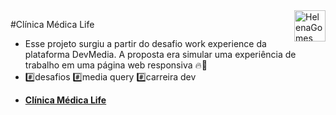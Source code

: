 <div>
  <img align="right" src="https://user-images.githubusercontent.com/94927107/202288637-fc13dd57-c051-48dd-ba02-870c9ef26267.png" alt="HelenaGomes" width="50px">
</div>

#Clínica Médica Life 

-  Esse projeto surgiu a partir do desafio work experience da plataforma DevMedia. A proposta era simular uma experiência de trabalho em uma página web responsiva 🔥🚀 
- #️⃣desafios #️⃣media query #️⃣carreira dev
* **[Clínica Médica Life](https://helena-lujan-gomes.github.io/projeto-website-para-um-provedor-de-hospedagem/)**




